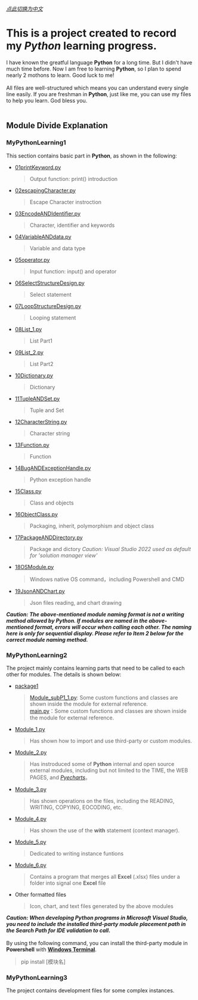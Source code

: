 [*点此切换为中文* ](https://github.com/MongooseOrion/MyPythonLearning/blob/master/README.md)
# This is a project created to record my *Python* learning progress.
I have known the greatful language **Python** for a long time. But I didn't have much time before. Now I am free to learning **Python**, so I plan to spend nearly 2 mothons to learn. Good luck to me!<br><br>
All files are well-structured which means you can understand every single line easily. If you are freshman in **Python**, just like me, you can use my files to help you learn. God bless you.<br><br>
## Module Divide Explanation
### MyPythonLearning1
This section contains basic part in **Python**, as shown in the following: 
* [01printKeyword.py](https://github.com/MongooseOrion/MyPythonLearning/blob/master/01printKeyword.py)
  > Output function: print() introduction
* [02escapingCharacter.py](https://github.com/MongooseOrion/MyPythonLearning/blob/master/02escapingCharacter.py)
  > Escape Character instroction
* [03EncodeANDIdentifier.py](https://github.com/MongooseOrion/MyPythonLearning/blob/master/03EncodeANDIdentifier.py)
  > Character, identifier and keywords
* [04VariableANDdata.py](https://github.com/MongooseOrion/MyPythonLearning/blob/master/04VariableANDdata.py)
  > Variable and data type
* [05operator.py](https://github.com/MongooseOrion/MyPythonLearning/blob/master/05operator.py)
  > Input function: input() and operator
* [06SelectStructureDesign.py](https://github.com/MongooseOrion/MyPythonLearning/blob/master/06SelectStructureDesign.py)
  > Select statement
* [07LoopStructureDesign.py](https://github.com/MongooseOrion/MyPythonLearning/blob/master/07LoopStructureDesign.py)
  > Looping statement
* [08List_1.py](https://github.com/MongooseOrion/MyPythonLearning/blob/master/08List_1.py)
  > List Part1
* [09List_2.py](https://github.com/MongooseOrion/MyPythonLearning/blob/master/09List_2.py)
  > List Part2
* [10Dictionary.py](https://github.com/MongooseOrion/MyPythonLearning/blob/master/10Dictionary.py)
  > Dictionary
* [11TupleANDSet.py](https://github.com/MongooseOrion/MyPythonLearning/blob/master/11TupleANDSet.py)
  > Tuple and Set
* [12CharacterString.py](https://github.com/MongooseOrion/MyPythonLearning/blob/master/12CharacterString.py)
  > Character string
* [13Function.py](https://github.com/MongooseOrion/MyPythonLearning/blob/master/13Function.py)
  > Function
* [14BugANDExceptionHandle.py](https://github.com/MongooseOrion/MyPythonLearning/blob/master/14BugANDExceptionHandle.py)
  > Python exception handle
* [15Class.py](https://github.com/MongooseOrion/MyPythonLearning/blob/master/15Class.py)
  > Class and objects
* [16ObjectClass.py](https://github.com/MongooseOrion/MyPythonLearning/blob/master/MyPythonLearning1/16ObjectClass.py)
  > Packaging, inherit, polymorphism and object class
* [17PackageANDDirectory.py](https://github.com/MongooseOrion/MyPythonLearning/blob/master/MyPythonLearning1/17PackageANDDirectory.py)
  > Package and dictory *Caution: Visual Studio 2022 used as default for 'solution manager view'*
* [18OSModule.py](https://github.com/MongooseOrion/MyPythonLearning/blob/master/MyPythonLearning1/18OSModule.py)
  > Windows native OS command，including Powershell and CMD
* [19JsonANDChart.py](https://github.com/MongooseOrion/MyPythonLearning/blob/master/MyPythonLearning1/19JsonANDChart.py)
  > Json files reading, and chart drawing

***Caution: The above-mentioned module naming format is not a writing method allowed by Python. If modules are named in the above-mentioned format, errors will occur when calling each other. The naming here is only for sequential display. Please refer to Item 2 below for the correct module naming method.***
### MyPythonLearning2
The project mainly contains learning parts that need to be called to each other for modules. The details is shown below: <br>
* [package1](https://github.com/MongooseOrion/MyPythonLearning/tree/master/MyPythonLearning2/package1)
  > [Module_subP1_1.py](https://github.com/MongooseOrion/MyPythonLearning/blob/master/MyPythonLearning2/package1/Module_subP1_1.py): Some custom functions and classes are shown inside the module for external reference. <br>
  > [main.py](https://github.com/MongooseOrion/MyPythonLearning/blob/master/MyPythonLearning2/package1/main.py)：Some custom functions and classes are shown inside the module for external reference.
* [Module_1.py](https://github.com/MongooseOrion/MyPythonLearning/blob/master/MyPythonLearning2/Module_1.py)
  > Has shown how to import and use third-party or custom modules.
* [Module_2.py](https://github.com/MongooseOrion/MyPythonLearning/blob/master/MyPythonLearning2/Module_2.py)
  > Has instroduced some of **Python** internal and open source external modules, including but not limited to the TIME, the WEB PAGES, and [*Pyecharts*](https://pyecharts.org/#/zh-cn/intro)。
* [Module_3.py](https://github.com/MongooseOrion/MyPythonLearning/blob/master/MyPythonLearning2/Module_3.py)
  > Has shown operations on the files, including the READING, WRITING, COPYING, EOCODING, etc.
* [Module_4.py](https://github.com/MongooseOrion/MyPythonLearning/blob/master/MyPythonLearning2/Module_4.py)
  > Has shown the use of the **with** statement (context manager).
* [Module_5.py](https://github.com/MongooseOrion/MyPythonLearning/blob/master/MyPythonLearning2/Module_5.py)
  > Dedicated to writing instance funtions
* [Module_6.py](https://github.com/MongooseOrion/MyPythonLearning/blob/master/MyPythonLearning2/Module_6.py)
  > Contains a program that merges all **Excel** (.xlsx) files under a folder into signal one **Excel** file
* Other formatted files
  > Icon, chart, and text files generated by the above modules

***Caution: When developing Python programs in Microsoft Visual Studio, you need to include the installed third-party module placement path in the Search Path for IDE validation to call.*** <br><br>
By using the following command, you can install the third-party module in **Powershell** with [**Windows Terminal**](https://apps.microsoft.com/store/detail/windows-terminal/9N0DX20HK701?hl=zh-cn&gl=cn).
  > pip install [模块名]

### MyPythonLearning3
The project contains development files for some complex instances.

